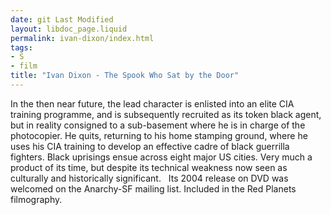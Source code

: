 ```yaml
---
date: git Last Modified
layout: libdoc_page.liquid
permalink: ivan-dixon/index.html
tags:
- S
- film
title: "Ivan Dixon - The Spook Who Sat by the Door"
---
```


In the then near future, the lead character is enlisted  into an elite CIA training programme, and is subsequently recruited as its token  black agent, but in reality consigned to a sub-basement where he is in charge of  the photocopier. He quits, returning to his home stamping ground, where he uses  his CIA training to develop an effective cadre of black guerrilla fighters.  Black uprisings ensue across eight major US cities. Very much a product of its  time, but despite its technical weakness now seen as culturally and historically  significant.
 
Its 2004 release on DVD was welcomed on the Anarchy-SF  mailing list. Included in the Red Planets  filmography.